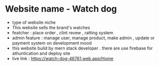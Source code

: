 # Website name - Watch dog
- type of website niche
- This website sells the brand's watches
- featcher : place order , clint revew , ratting system
- admin feature : manage user, manage product, make admin , update or payment system on development mood
- this website bulid by mern stack developer . there are use firebase for athuntication and deploy site
- live link : https://watch-dog-46761.web.app/Home
